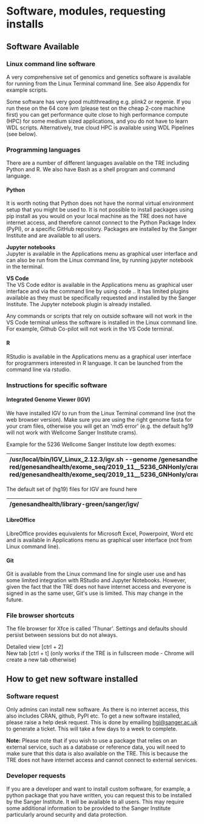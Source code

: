 # Software, modules, requesting installs

## Software Available

### Linux command line software

A very comprehensive set of genomics and genetics software is available for running from the Linux Terminal command line. See also Appendix for example scripts.

Some software has very good multithreading e.g. plink2 or regenie. If you run these on the 64 core ivm (please test on the cheap 2-core machine first) you can get performance quite close to high performance compute (HPC) for some medium sized applications, and you do not have to learn WDL scripts. Alternatively, true cloud HPC is available using WDL Pipelines (see below).

### Programming languages

There are a number of different languages available on the TRE including Python and R. We also have Bash as a shell program and command language.

#### **Python**

It is worth noting that Python does not have the normal virtual environment setup that you might be used to. It is not possible to install packages using pip install as you would on your local machine as the TRE does not have internet access, and therefore cannot connect to the Python Package Index (PyPI), or a specific GitHub repository. Packages are installed by the Sanger Institute and are available to all users.

**Jupyter notebooks**  
Jupyter is available in the Applications menu as graphical user interface and can also be run from the Linux command line, by running jupyter notebook in the terminal.

**VS Code**  
The VS Code editor is available in the Applications menu as graphical user interface and via the command line by using code .. It has limited plugins available as they must be specifically requested and installed by the Sanger Institute. The Jupyter notebook plugin is already installed.

Any commands or scripts that rely on outside software will not work in the VS Code terminal unless the software is installed in the Linux command line. For example, Github Co-pilot will not work in the VS Code terminal.

#### **R**

RStudio is available in the Applications menu as a graphical user interface for programmers interested in R language. It can be launched from the command line via rstudio.

### Instructions for specific software

#### **Integrated Genome Viewer (IGV)**

We have installed IGV to run from the Linux Terminal command line (not the web browser version). Make sure you are using the right genome fasta for your cram files, otherwise you will get an 'md5 error' (e.g. the default hg19 will not work with Wellcome Sanger Institute crams).

Example for the 5236 Wellcome Sanger Institute low depth exomes:

| /usr/local/bin/IGV\_Linux\_2.12.3/igv.sh \--genome /genesandhealth/library-red/genesandhealth/exome\_seq/2019\_11\_\_5236\_GNHonly/crams/hs38DH.fa/genesandhealth/library-red/genesandhealth/exome\_seq/2019\_11\_\_5236\_GNHonly/crams/sc\_autozygELGH6823965.cramb |
| :---- |

The default set of (hg19) files for IGV are found here

| /genesandhealth/library-green/sanger/igv/ |
| :---- |

#### **LibreOffice**

LibreOffice provides equivalents for Microsoft Excel, Powerpoint, Word etc and is available in Applications menu as graphical user interface (not from Linux command line).

#### **Git**

Git is available from the Linux command line for single user use and has some limited integration with RStudio and Jupyter Notebooks. However, given the fact that the TRE does not have internet access and everyone is signed in as the same user, Git's use is limited. This may change in the future.

### File browser shortcuts

The file browser for Xfce is called 'Thunar'. Settings and defaults should persist between sessions but do not always.

Detailed view \[ctrl \+ 2\]  
New tab \[ctrl \+ t\] (only works if the TRE is in fullscreen mode \- Chrome will create a new tab otherwise)

## How to get new software installed

### Software request

Only admins can install new software. As there is no internet access, this also includes CRAN, github, PyPI etc. To get a new software installed, please raise a help desk request. This is done by emailing [hgi@sanger.ac.uk](mailto:hgi@sanger.ac.uk) to generate a ticket. This will take a few days to a week to complete.

**Note:** Please note that if you wish to use a package that relies on an external service, such as a database or reference data, you will need to make sure that this data is also available on the TRE. This is because the TRE does not have internet access and cannot connect to external services.

### Developer requests

If you are a developer and want to install custom software, for example, a python package that you have written, you can request this to be installed by the Sanger Institute. It will be available to all users. This may require some additional information to be provided to the Sanger Institute particularly around security and data protection.